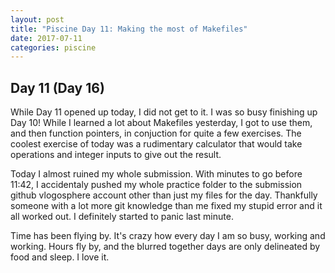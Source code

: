 ```yaml
---
layout: post
title: "Piscine Day 11: Making the most of Makefiles"
date: 2017-07-11
categories: piscine
---
```

## Day 11 (Day 16)
While Day 11 opened up today, I did not get to it. I was so busy finishing up Day 10! While I learned a lot about Makefiles yesterday, I got to use them, and then function pointers, in conjuction for quite a few exercises. The coolest exercise of today was a rudimentary calculator that would take operations and integer inputs to give out the result.

Today I almost ruined my whole submission. With minutes to go before 11:42, I accidentaly pushed my whole practice folder to the submission github vlogosphere account other than just my files for the day. Thankfully someone with a lot more git knowledge than me fixed my stupid error and it all worked out. I definitely started to panic last minute.

Time has been flying by. It's crazy how every day I am so busy, working and working. Hours fly by, and the blurred together days are only delineated by food and sleep. I love it.